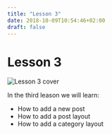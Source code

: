 ```yaml
---
title: "Lesson 3"
date: 2018-10-09T10:54:46+02:00
draft: false
---
```


# Lesson 3

![Lesson 3 cover](/img/making-a-website-with-hugo-lesson3.jpg)

In the third leason we will learn:

- How to add a new post
- How to add a post layout
- How to add a category layout

<!--more-->
